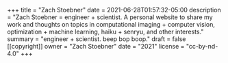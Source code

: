 +++
title = "Zach Stoebner"
date = 2021-06-28T01:57:32-05:00
description = "Zach Stoebner = engineer + scientist. A personal website to share my work and thoughts on topics in computational imaging + computer vision, optimization + machine learning, haiku + senryu, and other interests."
summary = "engineer + scientist. beep bop boop."
draft = false
[[copyright]]
  owner = "Zach Stoebner"
  date = "2021"
  license = "cc-by-nd-4.0"
+++

